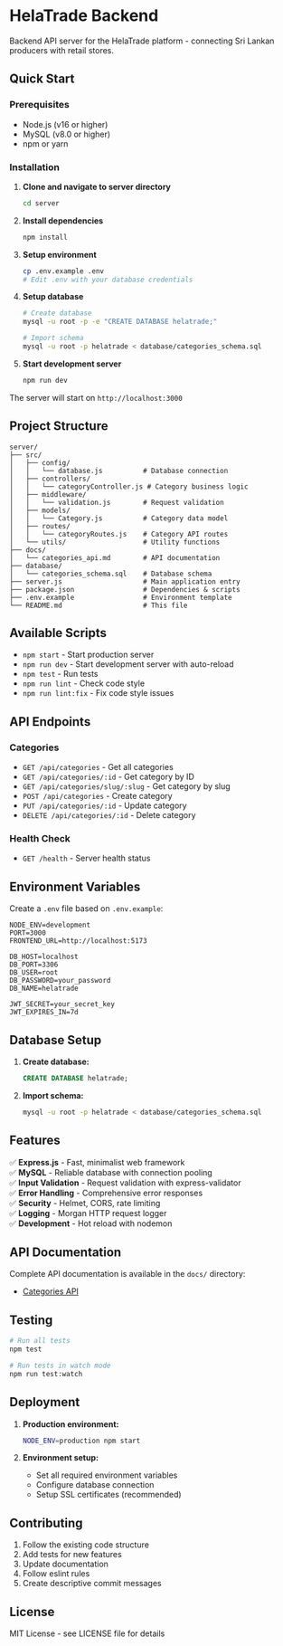 # HelaTrade Backend

Backend API server for the HelaTrade platform - connecting Sri Lankan producers with retail stores.

## Quick Start

### Prerequisites
- Node.js (v16 or higher)
- MySQL (v8.0 or higher)
- npm or yarn

### Installation

1. **Clone and navigate to server directory**
   ```bash
   cd server
   ```

2. **Install dependencies**
   ```bash
   npm install
   ```

3. **Setup environment**
   ```bash
   cp .env.example .env
   # Edit .env with your database credentials
   ```

4. **Setup database**
   ```bash
   # Create database
   mysql -u root -p -e "CREATE DATABASE helatrade;"
   
   # Import schema
   mysql -u root -p helatrade < database/categories_schema.sql
   ```

5. **Start development server**
   ```bash
   npm run dev
   ```

The server will start on `http://localhost:3000`

## Project Structure

```
server/
├── src/
│   ├── config/
│   │   └── database.js          # Database connection
│   ├── controllers/
│   │   └── categoryController.js # Category business logic
│   ├── middleware/
│   │   └── validation.js        # Request validation
│   ├── models/
│   │   └── Category.js          # Category data model
│   ├── routes/
│   │   └── categoryRoutes.js    # Category API routes
│   └── utils/                   # Utility functions
├── docs/
│   └── categories_api.md        # API documentation
├── database/
│   └── categories_schema.sql    # Database schema
├── server.js                    # Main application entry
├── package.json                 # Dependencies & scripts
├── .env.example                 # Environment template
└── README.md                    # This file
```

## Available Scripts

- `npm start` - Start production server
- `npm run dev` - Start development server with auto-reload
- `npm test` - Run tests
- `npm run lint` - Check code style
- `npm run lint:fix` - Fix code style issues

## API Endpoints

### Categories
- `GET /api/categories` - Get all categories
- `GET /api/categories/:id` - Get category by ID
- `GET /api/categories/slug/:slug` - Get category by slug
- `POST /api/categories` - Create category
- `PUT /api/categories/:id` - Update category
- `DELETE /api/categories/:id` - Delete category

### Health Check
- `GET /health` - Server health status

## Environment Variables

Create a `.env` file based on `.env.example`:

```env
NODE_ENV=development
PORT=3000
FRONTEND_URL=http://localhost:5173

DB_HOST=localhost
DB_PORT=3306
DB_USER=root
DB_PASSWORD=your_password
DB_NAME=helatrade

JWT_SECRET=your_secret_key
JWT_EXPIRES_IN=7d
```

## Database Setup

1. **Create database:**
   ```sql
   CREATE DATABASE helatrade;
   ```

2. **Import schema:**
   ```bash
   mysql -u root -p helatrade < database/categories_schema.sql
   ```

## Features

✅ **Express.js** - Fast, minimalist web framework  
✅ **MySQL** - Reliable database with connection pooling  
✅ **Input Validation** - Request validation with express-validator  
✅ **Error Handling** - Comprehensive error responses  
✅ **Security** - Helmet, CORS, rate limiting  
✅ **Logging** - Morgan HTTP request logger  
✅ **Development** - Hot reload with nodemon  

## API Documentation

Complete API documentation is available in the `docs/` directory:
- [Categories API](docs/categories_api.md)

## Testing

```bash
# Run all tests
npm test

# Run tests in watch mode
npm run test:watch
```

## Deployment

1. **Production environment:**
   ```bash
   NODE_ENV=production npm start
   ```

2. **Environment setup:**
   - Set all required environment variables
   - Configure database connection
   - Setup SSL certificates (recommended)

## Contributing

1. Follow the existing code structure
2. Add tests for new features
3. Update documentation
4. Follow eslint rules
5. Create descriptive commit messages

## License

MIT License - see LICENSE file for details